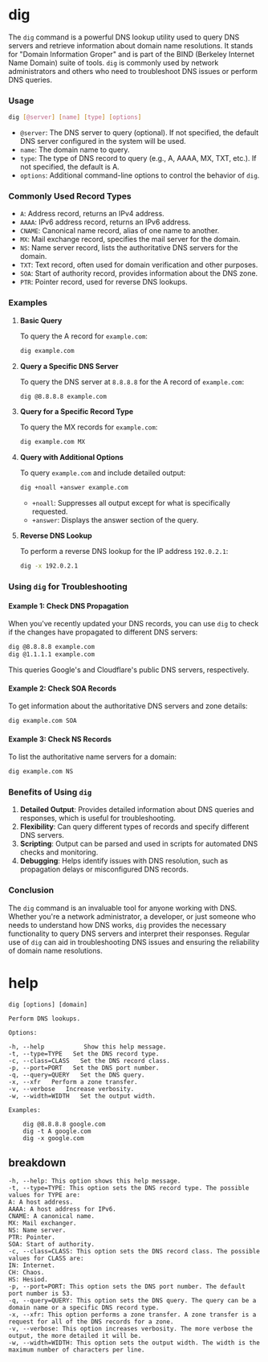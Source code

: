 # dig
The `dig` command is a powerful DNS lookup utility used to query DNS servers and retrieve information about domain name resolutions. It stands for "Domain Information Groper" and is part of the BIND (Berkeley Internet Name Domain) suite of tools. `dig` is commonly used by network administrators and others who need to troubleshoot DNS issues or perform DNS queries.

### Usage

```bash
dig [@server] [name] [type] [options]
```

- `@server`: The DNS server to query (optional). If not specified, the default DNS server configured in the system will be used.
- `name`: The domain name to query.
- `type`: The type of DNS record to query (e.g., A, AAAA, MX, TXT, etc.). If not specified, the default is A.
- `options`: Additional command-line options to control the behavior of `dig`.

### Commonly Used Record Types

- `A`: Address record, returns an IPv4 address.
- `AAAA`: IPv6 address record, returns an IPv6 address.
- `CNAME`: Canonical name record, alias of one name to another.
- `MX`: Mail exchange record, specifies the mail server for the domain.
- `NS`: Name server record, lists the authoritative DNS servers for the domain.
- `TXT`: Text record, often used for domain verification and other purposes.
- `SOA`: Start of authority record, provides information about the DNS zone.
- `PTR`: Pointer record, used for reverse DNS lookups.

### Examples

1. **Basic Query**

   To query the A record for `example.com`:

   ```bash
   dig example.com
   ```

2. **Query a Specific DNS Server**

   To query the DNS server at `8.8.8.8` for the A record of `example.com`:

   ```bash
   dig @8.8.8.8 example.com
   ```

3. **Query for a Specific Record Type**

   To query the MX records for `example.com`:

   ```bash
   dig example.com MX
   ```

4. **Query with Additional Options**

   To query `example.com` and include detailed output:

   ```bash
   dig +noall +answer example.com
   ```

   - `+noall`: Suppresses all output except for what is specifically requested.
   - `+answer`: Displays the answer section of the query.

5. **Reverse DNS Lookup**

   To perform a reverse DNS lookup for the IP address `192.0.2.1`:

   ```bash
   dig -x 192.0.2.1
   ```

### Using `dig` for Troubleshooting

#### Example 1: Check DNS Propagation

When you've recently updated your DNS records, you can use `dig` to check if the changes have propagated to different DNS servers:

```bash
dig @8.8.8.8 example.com
dig @1.1.1.1 example.com
```

This queries Google's and Cloudflare's public DNS servers, respectively.

#### Example 2: Check SOA Records

To get information about the authoritative DNS servers and zone details:

```bash
dig example.com SOA
```

#### Example 3: Check NS Records

To list the authoritative name servers for a domain:

```bash
dig example.com NS
```

### Benefits of Using `dig`

1. **Detailed Output**: Provides detailed information about DNS queries and responses, which is useful for troubleshooting.
2. **Flexibility**: Can query different types of records and specify different DNS servers.
3. **Scripting**: Output can be parsed and used in scripts for automated DNS checks and monitoring.
4. **Debugging**: Helps identify issues with DNS resolution, such as propagation delays or misconfigured DNS records.

### Conclusion

The `dig` command is an invaluable tool for anyone working with DNS. Whether you're a network administrator, a developer, or just someone who needs to understand how DNS works, `dig` provides the necessary functionality to query DNS servers and interpret their responses. Regular use of `dig` can aid in troubleshooting DNS issues and ensuring the reliability of domain name resolutions.
# help
```
dig [options] [domain]

Perform DNS lookups.

Options:

-h, --help           Show this help message.
-t, --type=TYPE   Set the DNS record type.
-c, --class=CLASS   Set the DNS record class.
-p, --port=PORT   Set the DNS port number.
-q, --query=QUERY   Set the DNS query.
-x, --xfr   Perform a zone transfer.
-v, --verbose   Increase verbosity.
-w, --width=WIDTH   Set the output width.

Examples:

    dig @8.8.8.8 google.com
    dig -t A google.com
    dig -x google.com
```

## breakdown

```
-h, --help: This option shows this help message.
-t, --type=TYPE: This option sets the DNS record type. The possible values for TYPE are:
A: A host address.
AAAA: A host address for IPv6.
CNAME: A canonical name.
MX: Mail exchanger.
NS: Name server.
PTR: Pointer.
SOA: Start of authority.
-c, --class=CLASS: This option sets the DNS record class. The possible values for CLASS are:
IN: Internet.
CH: Chaos.
HS: Hesiod.
-p, --port=PORT: This option sets the DNS port number. The default port number is 53.
-q, --query=QUERY: This option sets the DNS query. The query can be a domain name or a specific DNS record type.
-x, --xfr: This option performs a zone transfer. A zone transfer is a request for all of the DNS records for a zone.
-v, --verbose: This option increases verbosity. The more verbose the output, the more detailed it will be.
-w, --width=WIDTH: This option sets the output width. The width is the maximum number of characters per line.
```
